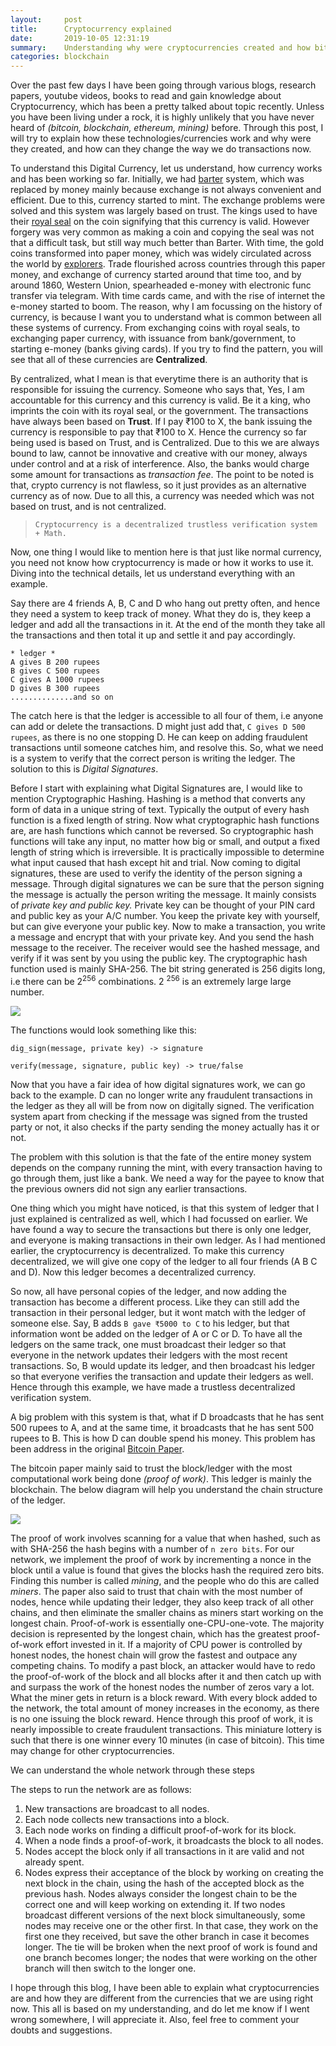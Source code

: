 ```yaml
---
layout:     post
title:      Cryptocurrency explained
date:       2019-10-05 12:31:19
summary:    Understanding why were cryptocurrencies created and how bitcoin works. 
categories: blockchain
---
```



<!-- # cryptocurrency explained.  -->

Over the past few days I have been going through various blogs, research papers, youtube videos, books to read and gain knowledge about Cryptocurrency, which has been a pretty talked about topic recently. Unless you have been living under a rock, it is highly unlikely that you have never heard of _(bitcoin, blockchain, ethereum, mining)_ before. Through this post, I will try to explain how these technologies/currencies work and why were they created, and how can they change the way we do transactions now. 

To understand this Digital Currency, let us understand, how currency works and has been working so far. 
Initially, we had [barter](https://en.wikipedia.org/wiki/Barter) system, which was replaced by money mainly because exchange is not always convenient and efficient. 
Due to this, currency started to mint. The exchange problems were solved and this system was largely based on trust. The kings used to have their [royal seal](https://en.wikipedia.org/wiki/Alyattes_of_Lydia) on the coin signifying that this currency is valid. However forgery was very common as making a coin and copying the seal was not that a difficult task, but still way much better than Barter. 
With time, the gold coins transformed into paper money, which was widely circulated across the world by [explorers](https://en.wikisource.org/wiki/The_Travels_of_Marco_Polo/Book_2/Chapter_24). Trade flourished across countries through this paper money, and exchange of currency started around that time too, and by around 1860, Western Union, spearheaded e-money with electronic func transfer via telegram. With time cards came, and with the rise of internet the e-money started to boom. 
The reason, why I am focussing on the history of currency, is because I want you to understand what is common between all these systems of currency. From exchanging coins with royal seals, to exchanging paper currency, with issuance from bank/government, to starting e-money (banks giving cards). If you try to find the pattern, you will see that all of these currencies are **Centralized**.

By centralized, what I mean is that everytime there is an authority that is responsible for issuing the currency. Someone who says that, Yes, I am accountable for this currency and this currency is valid. Be it a king, who imprints the coin with its royal seal, or the government. The transactions have always been based on **Trust**. If I pay ₹100 to X, the bank issuing the currency is responsible to pay that ₹100 to X. Hence the currency so far being used is based on Trust, and is Centralized. Due to this we are always bound to law, cannot be innovative and creative with our money, always under control and at a risk of interference. Also, the banks would charge some amount for transactions as _transaction fee_. The point to be noted is that, crypto currency is not flawless, so it just provides as an alternative currency as of now. Due to all this, a currency was needed which was not based on trust, and is not centralized. 
> `Cryptocurrency is a decentralized trustless verification system + Math.`

Now, one thing I would like to mention here is that just like normal currency, you need not know how cryptocurrency is made or how it works to use it. Diving into the technical details, let us understand everything with an example.


Say there are 4 friends A, B, C and D who hang out pretty often, and hence they need a system to keep track of money. What they do is, they keep a ledger and add all the transactions in it. At the end of the month they take all the transactions and then total it up and settle it and pay accordingly.


```
* ledger *
A gives B 200 rupees
B gives C 500 rupees
C gives A 1000 rupees
D gives B 300 rupees
..............and so on
```

The catch here is that the ledger is accessible to all four of them, i.e anyone can add or delete the transactions. D might just add that, `C gives D 500 rupees`, as there is no one stopping D. He can keep on adding fraudulent transactions until someone catches him, and resolve this. So, what we need is a system to verify that the correct person is writing the ledger. The solution to this is *Digital Signatures*. 

Before I start with explaining what Digital Signatures are, I would like to mention Cryptographic Hashing. Hashing is a method that converts any form of data in a unique string of text. Typically the output of every hash function is a fixed length of string. Now what cryptographic hash functions are, are hash functions which cannot be reversed. 
So cryptographic hash functions will take any input, no matter how big or small, and output a fixed length of string which is irreversible. It is practically impossible to determine what input caused that hash except hit and trial. Now coming to digital signatures, these are used to verify the identity of the person signing a message. Through digital signatures we can be sure that the person signing the message is actually the person writing the message. It mainly consists of _private key and public key._ Private key can be thought of your PIN card and public key as your A/C number. You keep the private key with yourself, but can give everyone your public key. Now to make a transaction, you write a message and encrypt that with your private key. And you send the hash message to the receiver. The receiver would see the hashed message, and verify if it was sent by you using the public key. The cryptographic hash function used is mainly SHA-256. The bit string generated is 256 digits long, i.e there can be 2<sup>256</sup> combinations. 2 <sup>256</sup> is an extremely large large number. 


![](/images/bitcoin2.png)

The functions would look something like this: 

```
dig_sign(message, private key) -> signature

verify(message, signature, public key) -> true/false

```


Now that you have a fair idea of how digital signatures work, we can go back to the example. D can no longer write any fraudulent transactions in the ledger as they all will be from now on digitally signed. The verification system apart from checking if the message was signed from the trusted party or not, it also checks if the party sending the money actually has it or not. 


The problem with this solution is that the fate of the entire money system depends on the company running the mint, with every transaction having to go through them, just like a bank. We need a way for the payee to know that the previous owners did not sign any earlier transactions.

One thing which you might have noticed, is that this system of ledger that I just explained is centralized as well, which I had focussed on earlier. We have found a way to secure the transactions but there is only one ledger, and everyone is making transactions in their own ledger. As I had mentioned earlier, the cryptocurrency is decentralized. To make this currency decentralized, we will give one copy of the ledger to all four friends (A B C and D). Now this ledger becomes a decentralized currency.


So now, all have personal copies of the ledger, and now adding the transaction has become a different process. Like they can still add the transaction in their personal ledger, but it wont match with the ledger of someone else. Say, B adds `B gave ₹5000 to C` to his ledger, but that information wont be added on the ledger of A or C or D. To have all the ledgers on the same track, one must broadcast their ledger so that everyone in the network updates their ledgers with the most recent transactions. So, B would update its ledger, and then broadcast his ledger so that everyone verifies the transaction and update their ledgers as well. Hence through this example, we have made a trustless decentralized verification system.


A big problem with this system is that, what if D broadcasts that he has sent 500 rupees to A, and at the same time, it broadcasts that he has sent 500 rupees to B. This is how D can double spend his money. This problem has been address in the original [Bitcoin Paper](https://bitcoin.org/bitcoin.pdf). 


The bitcoin paper mainly said to trust the block/ledger with the most computational work being done _(proof of work)_. This ledger is mainly the blockchain. The below diagram will help you understand the chain structure of the ledger.

![](/images/bitcoin1.png) 

The proof of work involves scanning for a value that when hashed, such as with SHA-256 the hash begins with a number of `n zero bits`. 
For our network, we implement the proof of work by incrementing a nonce in the block until a value is found that gives the blocks hash the required zero bits. Finding this number is called *mining*, and the people who do this are called *miners*. The paper also said to trust that chain with the most number of nodes, hence while updating their ledger, they also keep track of all other chains, and then eliminate the smaller chains as miners start working on the longest chain. 
Proof-of-work is essentially one-CPU-one-vote. The majority decision is represented by the longest chain, which has the greatest proof-of-work effort invested in it. If a majority of CPU power is controlled by honest nodes, the honest chain will grow the fastest and outpace any competing chains. To modify a past block, an attacker would have to redo the proof-of-work of the block and all blocks after it and then catch up with and surpass the work of the honest nodes the number of zeros vary a lot. What the miner gets in return is a block reward. With every block added to the network, the total amount of money increases in the economy, as there is no one issuing the block reward. Hence through this proof of work, it is nearly impossible to create fraudulent transactions. This miniature lottery is such that there is one winner every 10 minutes (in case of  bitcoin). This time may change for other cryptocurrencies.  


We can understand the whole network through these steps


The steps to run the network are as follows:

1. New transactions are broadcast to all nodes.
2. Each node collects new transactions into a block.
3. Each node works on finding a difficult proof-of-work for its block.
4. When a node finds a proof-of-work, it broadcasts the block to all nodes.
5. Nodes accept the block only if all transactions in it are valid and not already spent.
6. Nodes express their acceptance of the block by working on creating the next block in the chain, using the hash of the accepted block as the previous hash. Nodes always consider the longest chain to be the correct one and will keep working on extending it. If two nodes broadcast different versions of the next block simultaneously, some nodes may receive one or the other first. In that case, they work on the first one they received, but save the other branch in case it becomes longer. The tie will be broken when the next proof of work is found and one branch becomes longer; the nodes that were working on the other branch will then switch to the longer one.



I hope through this blog, I have been able to explain what cryptocurrencies are and how they are different from the currencies that we are using right now. This all is based on my understanding, and do let me know if I went wrong somewhere, I will appreciate it. Also, feel free to comment your doubts and suggestions. 